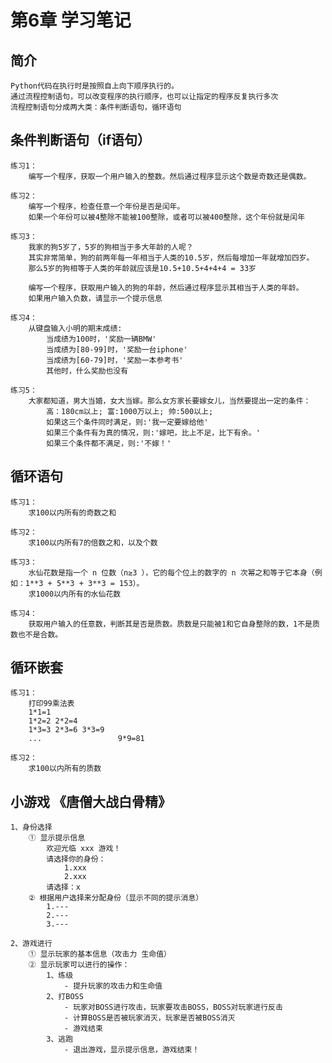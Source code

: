 # 第6章 学习笔记
## 简介
    Python代码在执行时是按照自上向下顺序执行的。
    通过流程控制语句，可以改变程序的执行顺序，也可以让指定的程序反复执行多次
    流程控制语句分成两大类：条件判断语句，循环语句

## 条件判断语句（if语句）
    练习1：
        编写一个程序，获取一个用户输入的整数。然后通过程序显示这个数是奇数还是偶数。

    练习2：
        编写一个程序，检查任意一个年份是否是闰年。
        如果一个年份可以被4整除不能被100整除，或者可以被400整除，这个年份就是闰年

    练习3：
        我家的狗5岁了，5岁的狗相当于多大年龄的人呢？
        其实非常简单，狗的前两年每一年相当于人类的10.5岁，然后每增加一年就增加四岁。
        那么5岁的狗相等于人类的年龄就应该是10.5+10.5+4+4+4 = 33岁

        编写一个程序，获取用户输入的狗的年龄，然后通过程序显示其相当于人类的年龄。
        如果用户输入负数，请显示一个提示信息

    练习4：
        从键盘输入小明的期末成绩:
            当成绩为100时，'奖励一辆BMW'
            当成绩为[80-99]时，'奖励一台iphone'
            当成绩为[60-79]时，'奖励一本参考书'
            其他时，什么奖励也没有

    练习5：
        大家都知道，男大当婚，女大当嫁。那么女方家长要嫁女儿，当然要提出一定的条件：
            高：180cm以上; 富:1000万以上; 帅:500以上;
            如果这三个条件同时满足，则:'我一定要嫁给他'
            如果三个条件有为真的情况，则:'嫁吧，比上不足，比下有余。'
            如果三个条件都不满足，则:'不嫁！'

## 循环语句
    练习1：
        求100以内所有的奇数之和

    练习2：
        求100以内所有7的倍数之和，以及个数

    练习3：
        水仙花数是指一个 n 位数（n≥3 ），它的每个位上的数字的 n 次幂之和等于它本身（例如：1**3 + 5**3 + 3**3 = 153）。
        求1000以内所有的水仙花数

    练习4：    
        获取用户输入的任意数，判断其是否是质数。质数是只能被1和它自身整除的数，1不是质数也不是合数。

## 循环嵌套
    练习1：
        打印99乘法表
        1*1=1
        1*2=2 2*2=4
        1*3=3 2*3=6 3*3=9
        ...                 9*9=81

    练习2：
        求100以内所有的质数

## 小游戏 《唐僧大战白骨精》
    1、身份选择
        ① 显示提示信息
            欢迎光临 xxx 游戏！
            请选择你的身份：
                1.xxx
                2.xxx
            请选择：x
        ② 根据用户选择来分配身份（显示不同的提示消息）  
            1.---
            2.---
            3.---  

    2、游戏进行
        ① 显示玩家的基本信息（攻击力 生命值）
        ② 显示玩家可以进行的操作：
            1、练级
                - 提升玩家的攻击力和生命值
            2、打BOSS
                - 玩家对BOSS进行攻击，玩家要攻击BOSS，BOSS对玩家进行反击
                - 计算BOSS是否被玩家消灭，玩家是否被BOSS消灭
                - 游戏结束
            3、逃跑
                - 退出游戏，显示提示信息，游戏结束！
